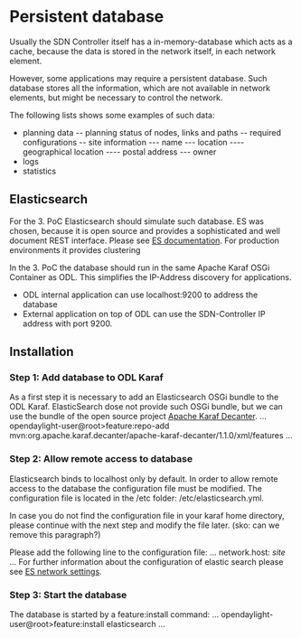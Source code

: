 # Persistent database

Usually the SDN Controller itself has a in-memory-database which acts as a cache, because the data is stored in the network itself, in each network element.

However, some applications may require a persistent database. Such database stores all the information, which are not available in network elements, but might be necessary to control the network.

The following lists shows some examples of such data:
- planning data
-- planning status of nodes, links and paths
-- required configurations
-- site information
--- name
--- location
---- geographical location
---- postal address
--- owner
- logs
- statistics

## Elasticsearch
For the 3. PoC Elasticsearch should simulate such database. ES was chosen, because it is open source and provides a sophisticated and well document REST interface. Please see [ES documentation](https://www.elastic.co/guide/en/elasticsearch/reference/current/docs.html). For production environments it provides clustering

In the 3. PoC the database should run in the same Apache Karaf OSGi Container as ODL. This simplifies the IP-Address discovery for applications.
- ODL internal application can use localhost:9200 to address the database
- External application on top of ODL can use the SDN-Controller IP address with port 9200.

## Installation

### Step 1: Add database to ODL Karaf
As a first step it is necessary to add an Elasticsearch OSGi bundle to the ODL Karaf.
ElasticSearch dose not provide such OSGi bundle, but we can use the bundle of the open source project [Apache Karaf Decanter](https://karaf.apache.org/manual/decanter/latest-1/).
...
opendaylight-user@root>feature:repo-add mvn:org.apache.karaf.decanter/apache-karaf-decanter/1.1.0/xml/features
...

### Step 2: Allow remote access to database
Elasticsearch binds to localhost only by default. In order to allow remote access to the database the configuration file must be modified. The configuration file is located in the <karaf>/etc folder: <karaf>/etc/elasticsearch.yml.

In case you do not find the configuration file in your karaf home directory, please continue with the next step and modify the file later. (sko: can we remove this paragraph?)

Please add the following line to the configuration file:
...
network.host: _site_
...
For further information about the configuration of elastic search please see [ES network settings](https://www.elastic.co/guide/en/elasticsearch/reference/2.0/modules-network.html).

### Step 3: Start the database
The database is started by a feature:install command:
...
opendaylight-user@root>feature:install elasticsearch
...

